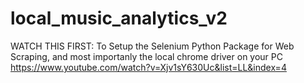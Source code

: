 # local_music_analytics_v2

WATCH THIS FIRST: To Setup the Selenium Python Package for Web Scraping, and most importanly the local chrome driver on your PC https://www.youtube.com/watch?v=Xjv1sY630Uc&list=LL&index=4
